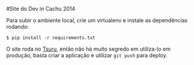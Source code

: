 #Site do Dev in Cachu 2014

Para subir o ambiente local, crie um virtualenv e instale as dependências rodando:

    $ pip install -r requirements.txt

O site roda no [Tsuru](http://tsuru.io), então não há muito segredo em
utiliza-lo em produção, basta criar a aplicação e utilizar ``git push`` para
deploy.
